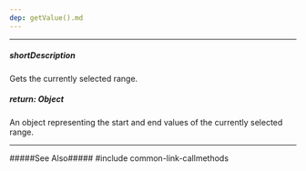 ```yaml
---
dep: getValue().md
---
```

---
##### shortDescription
Gets the currently selected range.

##### return: Object
An object representing the start and end values of the currently selected range.

---
#####See Also#####
#include common-link-callmethods